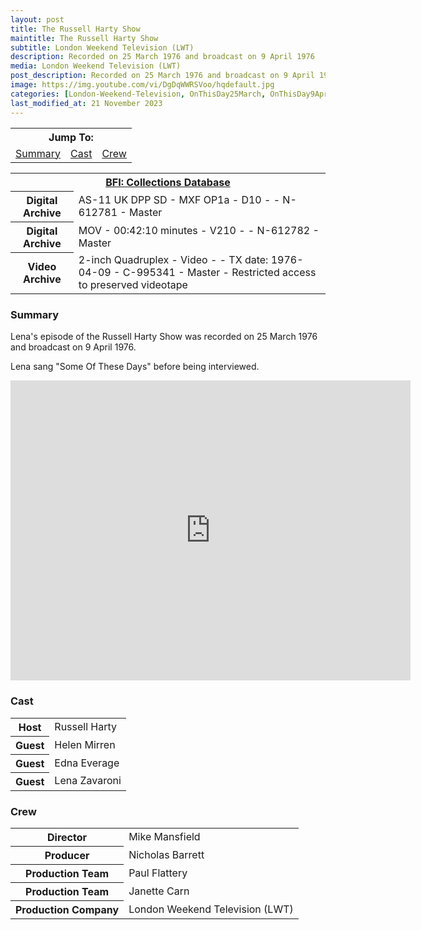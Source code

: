 ```yaml
---
layout: post
title: The Russell Harty Show
maintitle: The Russell Harty Show
subtitle: London Weekend Television (LWT)
description: Recorded on 25 March 1976 and broadcast on 9 April 1976
media: London Weekend Television (LWT)
post_description: Recorded on 25 March 1976 and broadcast on 9 April 1976
image: https://img.youtube.com/vi/DgDqWWRSVoo/hqdefault.jpg
categories: [London-Weekend-Television, OnThisDay25March, OnThisDay9April]
last_modified_at: 21 November 2023
---
```


<table>
<tr align="center">
<th colspan="3">Jump To:</th>
</tr>

<tr align="center">
<td style="33%"><a href="#summary">Summary</a></td>
<td style="34%"><a href="#cast">Cast</a></td>
<td style="33%"><a href="#crew">Crew</a></td>
</tr>
</table>

<table>
<tr><th colspan="5"><a class="external-link" href="https://collections-search.bfi.org.uk/web/Details/ChoiceFilmWorks/150547941">BFI: Collections Database</a></th></tr>
<tr><th>Digital Archive</th><td colspan="5">AS-11 UK DPP SD - MXF OP1a - D10 - - N-612781 - Master</td></tr>
<tr><th style="width:20%;">Digital Archive</th><td colspan="5">MOV - 00:42:10 minutes - V210 - - N-612782 - Master</td></tr>
<tr><th>Video Archive</th><td colspan="5">2-inch Quadruplex - Video - - TX date: 1976-04-09 - C-995341 - Master - Restricted access to preserved videotape</td></tr>
</table>

### Summary
Lena's episode of the Russell Harty Show was recorded on 25 March 1976 and broadcast on 9 April 1976.

Lena sang "Some Of These Days" before being interviewed.

<div class="responsive-video">
<iframe width="640px" height="480px" src="https://www.youtube.com/embed/DgDqWWRSVoo?rel=0&showinfo=1" frameborder="0" allowfullscreen=""></iframe>
</div>

### Cast
<table>
<tr><th>Host</th><td>Russell Harty</td></tr>
<tr><th>Guest</th><td>Helen Mirren</td></tr>
<tr><th>Guest</th><td>Edna Everage</td></tr>
<tr><th>Guest</th><td>Lena Zavaroni</td></tr>
</table>

### Crew
<table>
<tr><th>Director</th><td>Mike Mansfield</td></tr>
<tr><th>Producer</th><td>Nicholas Barrett</td></tr>
<tr><th>Production Team</th><td>Paul Flattery</td></tr>
<tr><th>Production Team</th><td>Janette Carn</td></tr>
<tr><th>Production Company</th><td>London Weekend Television (LWT)</td></tr>
</table>

